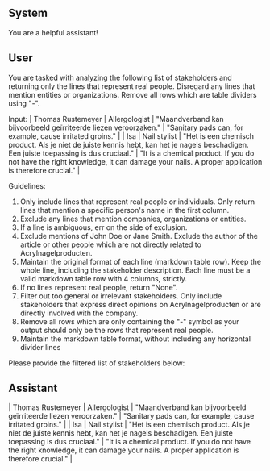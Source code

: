 ## System

You are a helpful assistant!

## User


You are tasked with analyzing the following list of stakeholders and returning only the lines that represent real people. Disregard any lines that mention entities or organizations. Remove all rows which are table dividers using "-".

Input:
| Thomas Rustemeyer | Allergologist | "Maandverband kan bijvoorbeeld geïrriteerde liezen veroorzaken." | "Sanitary pads can, for example, cause irritated groins." |
| Isa | Nail stylist | "Het is een chemisch product. Als je niet de juiste kennis hebt, kan het je nagels beschadigen. Een juiste toepassing is dus cruciaal." | "It is a chemical product. If you do not have the right knowledge, it can damage your nails. A proper application is therefore crucial." |

Guidelines:
1. Only include lines that represent real people or individuals. Only return lines that mention a specific person's name in the first column.
2. Exclude any lines that mention companies, organizations or entities.
3. If a line is ambiguous, err on the side of exclusion.
4. Exclude mentions of John Doe or Jane Smith. Exclude the author of the article or other people which are not directly related to Acrylnagelproducten.
5. Maintain the original format of each line (markdown table row). Keep the whole line, including the stakeholder description. Each line must be a valid markdown table row with 4 columns, strictly.
6. If no lines represent real people, return "None".
7. Filter out too general or irrelevant stakeholders. Only include stakeholders that express direct opinions on Acrylnagelproducten or are directly involved with the company.
8. Remove all rows which are only containing the "-" symbol as your output should only be the rows that represent real people.
9. Maintain the markdown table format, without including any horizontal divider lines

Please provide the filtered list of stakeholders below:
        

## Assistant

| Thomas Rustemeyer | Allergologist | "Maandverband kan bijvoorbeeld geïrriteerde liezen veroorzaken." | "Sanitary pads can, for example, cause irritated groins." |
| Isa | Nail stylist | "Het is een chemisch product. Als je niet de juiste kennis hebt, kan het je nagels beschadigen. Een juiste toepassing is dus cruciaal." | "It is a chemical product. If you do not have the right knowledge, it can damage your nails. A proper application is therefore crucial." |

